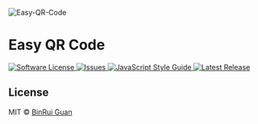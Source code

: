 ![Easy-QR-Code](https://user-images.githubusercontent.com/3120588/30247348-1226c4c0-9645-11e7-98ee-8031fec10909.png "Easy QR Code")

# Easy QR Code

<p>
    <a href="LICENSE">
        <img src="https://img.shields.io/badge/license-MIT-brightgreen.svg" alt="Software License" />
    </a>
    <a href="https://github.com/differui/easy-qr-code/issues">
        <img src="https://img.shields.io/github/issues/differui/easy-qr-code.svg" alt="Issues" />
    </a>
    <a href="http://standardjs.com/">
        <img src="https://img.shields.io/badge/code%20style-standard-brightgreen.svg" alt="JavaScript Style Guide" />
    </ahttp->
    <a href="https://github.com/differui/easy-qr-code/releases/latest">
        <img src="http://github-release-version.herokuapp.com/github/differui/easy-qr-code/release.svg?style=flat" alt="Latest Release">
    </a>
</p>

## License

MIT &copy; [BinRui Guan](mailto:differui@gmail.com)



